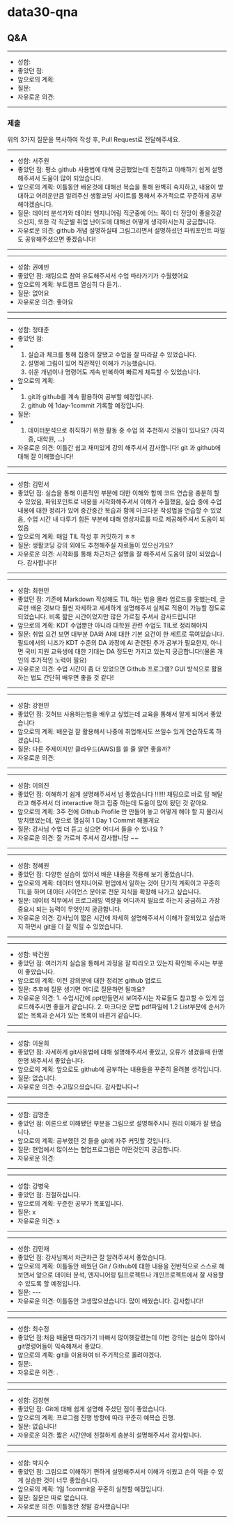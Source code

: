 # data30-qna

## Q&A

---
- 성함:
- 좋았던 점:
- 앞으로의 계획:
- 질문:
- 자유로운 의견:
---


### 제출
위의 3가지 질문을 복사하여 작성 후, Pull Request로 전달해주세요.

---
- 성함: 서주원
- 좋았던 점: 평소 github 사용법에 대해 궁금했었는데 친절하고 이해하기 쉽게 설명해주셔서 도움이 많이 되었습니다.
- 앞으로의 계획: 이틀동안 배운것에 대해선 복습을 통해 완벽히 숙지하고, 내용이 방대하고 어려운만큼 알려주신 생활코딩 사이트를 통해서 추가적으로 꾸준하게 공부해야겠습니다.
- 질문: 데이터 분석가와 데이터 엔지니어링 직군중에 어느 쪽이 더 전망이 좋을것같으신지, 또한 각 직군별 취업 난이도에 대해선 어떻게 생각하시는지 궁금합니다.
- 자유로운 의견: github 개념 설명하실때 그림그리면서 설명하셨던 파워포인트 파일도 공유해주셨으면 좋겠습니다!  
---
---
- 성함: 권예빈
- 좋았던 점: 채팅으로 참여 유도해주셔서 수업 따라가기가 수월했어요
- 앞으로의 계획: 부트캠프 열심히 다 듣기..
- 질문: 없어요
- 자유로운 의견: 좋아요
---
---
- 성함: 정태준
- 좋았던 점:
-   1. 실습과 체크를 통해 집중이 잘됐고 수업을 잘 따라갈 수 있었습니다.
    2. 설명에 그림이 있어 직관적인 이해가 가능했습니다.
    3. 쉬운 개념이나 명령어도 계속 반복하여 빠르게 체득할 수 있었습니다.
- 앞으로의 계획:
-   1. git과 github를 계속 활용하여 공부할 예정입니다.
    2. github 에 1day-1commit 기록할 예정입니다.
- 질문:
-   1. 데이터분석으로 취직하기 위한 활동 중 수업 외 추천하시 것들이 있나요? (자격증, 대학원, ...)
- 자유로운 의견: 이틀간 쉽고 재미있게 강의 해주셔서 감사합니다! git 과 github에 대해 잘 이해했습니다!
---
---
- 성함: 김민서
- 좋았던 점:  실습을 통해 이론적인 부분에 대한 이해와 함께 코드 연습을 충분히 할 수 있었음, 파워포인트로 내용을 시각화해주셔서 이해가 수월했음, 실습 중에 수업내용에 대한 정리가 있어 중간중간 복습과 함께 마크다운 작성법을 연습할 수 있었음, 수업 시간 내 다루기 힘든 부분에 대해 영상자료를 따로 제공해주셔서 도움이 되었음
- 앞으로의 계획: 매일 TIL 작성 후 커밋하기 ㅎㅎ
- 질문: 생활코딩 강의 외에도 추천해주실 자료들이 있으신가요?
- 자유로운 의견: 시각화를 통해 차근차근 설명을 잘 해주셔서 도움이 많이 되었습니다. 감사합니다!
---
---
- 성함: 최현민
- 좋았던 점: 기존에 Markdown 작성해도 TIL 하는 법을 몰라 업로드를 못했는데, 글로만 배운 것보다 훨씬 자세하고 세세하게 설명해주셔 실제로 적용이 가능할 정도로 되었습니다. 비록 짧은 시간이었지만 많은 가르침 주셔서 감사드립니다! 
- 앞으로의 계획: KDT 수업뿐만 아니라 대학원 관련 수업도 TIL로 정리해야지
- 질문: 취업 요건 보면 대부분 DA와 AI에 대한 기본 요건이 한 세트로 묶여있습니다. 필드에서의 니즈가 KDT 수준의 DA 과정에 AI 관련된 추가 공부가 필요한지, 아니면 국비 지원 교육생에 대한 기대는 DA 정도만 가지고 있는지 궁금합니다!(물론 개인의 추가적인 노력이 필요)
- 자유로운 의견: 수업 시간이 좀 더 있었으면 Github 프로그램? GUI 방식으로 활용하는 법도 간단히 배우면 좋을 것 같다!
---
---
- 성함: 강현민
- 좋았던 점: 깃허브 사용하는법을 배우고 싶었는데 교육을 통해서 알게 되어서 좋았습니다 
- 앞으로의 계획: 배운걸 잘 활용해서 나중에 취업해서도 쓰일수 있게 연습하도록 하겠습니다.
- 질문: 다른 주제이지만 클라우드(AWS)를 쓸 줄 알면 좋을까?
- 자유로운 의견: 
---
---
- 성함: 이의진
- 좋았던 점: 이해하기 쉽게 설명해주셔서 넘 좋았습니다 !!!!!!
           채팅으로 바로 답 해달라고 해주셔서 더 interactive 하고 집중 하는데 도움이 많이 됬던 것 같아요.
- 앞으로의 계획: 3주 전에 Github Profile 만 만들어 놓고 어떻게 해야 할 지 몰라서 방치했었는데,
              앞으로 열심히 1 Day 1 Commit 해볼게요 
- 질문: 강사님 수업 더 듣고 싶으면 어디서 들을 수 있나요 ?
- 자유로운 의견: 잘 가르쳐 주셔서 감사합니당 ~~
---
---
- 성함: 정혜원
- 좋았던 점: 다양한 실습이 있어서 배운 내용을 적용해 보기 좋았습니다.
- 앞으로의 계획: 데이터 엔지니어로 현업에서 일하는 것이 단기적 계획이고 꾸준히 TIL을 하며 데이터 사이언스 분야로 전문 지식을 확장해 나가고 싶습니다.
- 질문: 데이터 직무에서 프로그래밍 역량을 어디까지 필요로 하는지 궁금하고 가장 중요시 되는 능력이 무엇인지 궁금합니다.
- 자유로운 의견: 강사님이 짧은 시간에 자세히 설명해주셔서 이해가 잘되었고 실습까지 하면서 git을 더 잘 익힐 수 있었습니다.
---
---
- 성함: 박건원
- 좋았던 점: 여러가지 실습을 통해서 과정을 잘 따라오고 있는지 확인해 주시는 부분이 좋았습니다.
- 앞으로의 계획: 이전 강의분에 대한 정리본 github 업로드  
- 질문: 추후에 질문 생기면 어디로 질문하면 될까요?
- 자유로운 의견: 1. 수업시간에 ppt만들면서 보여주시는 자료들도 참고할 수 있게 업로드해주시면 좋을거 같습니다. 2. 마크다운 문법 pdf파일에 1.2 List부분에 순서가 없는 목록과 순서가 있는 목록이 바뀐거 같습니다.
---
---
- 성함: 이윤희
- 좋았던 점: 자세하게 git사용법에 대해 설명해주셔서 좋았고, 오류가 생겼을때 한명한명 봐주셔서 좋았습니다.
- 앞으로의 계획: 앞으로도 github에 공부하는 내용들을 꾸준히 올려볼 생각입니다.
- 질문: 없습니다.
- 자유로운 의견: 수고많으셨습니다. 감사합니다~!
---
---
- 성함: 김명준
- 좋았던 점: 이론으로 이해됐던 부분을 그림으로 설명해주시니 원리 이해가 잘 됐습니다.
- 앞으로의 계획: 공부했던 것 들을 git에 자주 커밋할 것입니다.
- 질문: 현업에서 많이쓰는 협업프로그램은 어떤것인지 궁금합니다. 
- 자유로운 의견: 
---
---
- 성함: 강병욱
- 좋았던 점: 친절하십니다.
- 앞으로의 계획: 꾸준한 공부가 목표입니다.
- 질문: x
- 자유로운 의견: x 
---
---
- 성함: 김민재
- 좋았던 점: 강사님께서 차근차근 잘 알려주셔서 좋았습니다. 
- 앞으로의 계획: 이틀동안 배웠던 Git / Github에 대한 내용을 전반적으로 스스로 해보면서 앞으로 데이터 분석, 엔지니어링 팀프로젝트나 개인프로젝트에서 잘 사용할 수 있도록 할 예정입니다.
- 질문: ---
- 자유로운 의견: 이틀동안 고생많으셨습니다. 많이 배웠습니다. 감사합니다!
---
---
- 성함: 최수정  
- 좋았던 점:처음 배울땐 따라가기 바빠서 많이헷갈렸는데 이번 강의는 실습이 많아서 git명령어들이 익숙해져서 좋았다.
- 앞으로의 계획: git을 이용하여 til 주기적으로 올려야겠다.
- 질문:.
- 자유로운 의견: .
---
---
- 성함: 김창현
- 좋았던 점: Git에 대해 쉽게 설명해 주셨던 점이 좋았습니다.
- 앞으로의 계획: 프로그램 진행 방향에 따라 꾸준히 예복습 진행.
- 질문: 없습니다!
- 자유로운 의견: 짧은 시간안에 친절하게 충분히 설명해주셔서 감사합니다.
---
---
- 성함: 박지수
- 좋았던 점: 그림으로 이해하기 편하게 설명해주셔서 이해가 쉬웠고 손이 익을 수 있게 실습한 것이 너무 좋았습니다.
- 앞으로의 계획: 1일 1commit을 꾸준히 실천할 예정입니다.
- 질문: 질문은 따로 없습니다.
- 자유로운 의견: 이틀동안 정말 감사했습니다!
---
